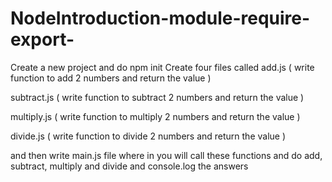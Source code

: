 # NodeIntroduction-module-require-export-



Create a new project and do npm init
Create four files called
add.js ( write function to add 2 numbers and return the value )

subtract.js ( write function to subtract 2 numbers and return the value )

multiply.js ( write function to multiply 2 numbers and return the value )

divide.js ( write function to divide 2 numbers and return the value )

and then write main.js file where in you will call these functions and do add, subtract, multiply and divide and console.log the answers
